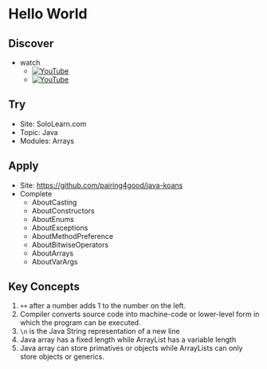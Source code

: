 # Hello World

## Discover
- watch
  - [![YouTube](https://i.ytimg.com/vi/NT9A8j1fBIg/default.jpg)](https://www.youtube.com/watch?v=NT9A8j1fBIg)
  - [![YouTube](https://i.ytimg.com/vi/ZVJ7kpEMc7U/default.jpg)](https://www.youtube.com/watch?v=ZVJ7kpEMc7U)

## Try
- Site: SoloLearn.com
- Topic: Java
- Modules: Arrays

## Apply
- Site: https://github.com/pairing4good/java-koans
- Complete
  - AboutCasting
  - AboutConstructors
  - AboutEnums
  - AboutExceptions
  - AboutMethodPreference
  - AboutBitwiseOperators
  - AboutArrays
  - AboutVarArgs

## Key Concepts
1. `++` after a number adds 1 to the number on the left.
1. Compiler converts source code into machine-code or lower-level form in which the program can be executed.
1. `\n` is the Java String representation of a new line
1. Java array has a fixed length while ArrayList has a variable length
1. Java array can store primatives or objects while ArrayLists can only store objects or generics.

